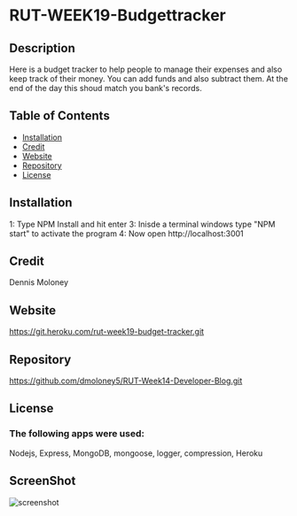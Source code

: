 # RUT-WEEK19-Budgettracker
## Description
 Here is a budget tracker to help people to manage their expenses and also keep track of their money.  You can add funds and also subtract them.  At the end of the day this shoud match you bank's records. 

  
  ## Table of Contents
  * [Installation](#installation)
  * [Credit](#credit)
  * [Website](#Website)
  * [Repository](#Repository)
  * [License](#License)
  
  ## Installation
  1: Type NPM Install and hit enter
  3: Inisde a terminal windows type "NPM start" to activate the program
  4: Now open http://localhost:3001

  ## Credit
  Dennis Moloney

  ## Website
  https://git.heroku.com/rut-week19-budget-tracker.git

  ## Repository
  https://github.com/dmoloney5/RUT-Week14-Developer-Blog.git

  ## License
  ### The following apps were used: 
  Nodejs, Express, MongoDB, mongoose, logger, compression, Heroku
  
   ## ScreenShot
  ![screenshot](https://github.com/dmoloney5/RUT-WEEK19-Budgettracker/blob/feature/service-worker/assest/Budget%20Tracker.jpg)
